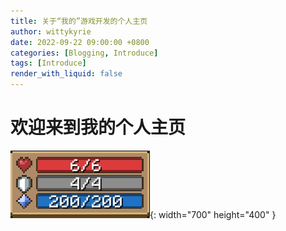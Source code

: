 ```yaml
---
title: 关于“我的”游戏开发的个人主页
author: wittykyrie
date: 2022-09-22 09:00:00 +0800
categories: [Blogging, Introduce]
tags: [Introduce]
render_with_liquid: false
---
```


# 欢迎来到我的个人主页

![Desktop View](/assets/img/Bar.jpg){: width="700" height="400" }